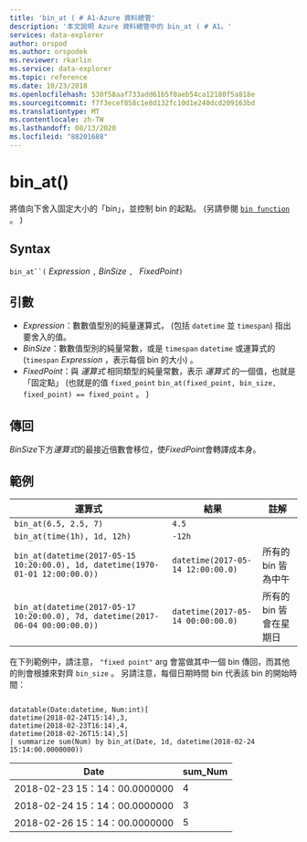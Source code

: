 ```yaml
---
title: 'bin_at ( # A1-Azure 資料總管'
description: '本文說明 Azure 資料總管中的 bin_at ( # A1。'
services: data-explorer
author: orspod
ms.author: orspodek
ms.reviewer: rkarlin
ms.service: data-explorer
ms.topic: reference
ms.date: 10/23/2018
ms.openlocfilehash: 530f58aaf733add61b5f0aeb54ca12180f5a818e
ms.sourcegitcommit: f7f3ecef858c1e8d132fc10d1e240dcd209163bd
ms.translationtype: MT
ms.contentlocale: zh-TW
ms.lasthandoff: 08/13/2020
ms.locfileid: "88201688"
---
```

# <a name="bin_at"></a>bin_at()

將值向下舍入固定大小的「bin」，並控制 bin 的起點。
 (另請參閱 [`bin function`](./binfunction.md) 。 ) 

## <a name="syntax"></a>Syntax

`bin_at``(` *Expression* `,` *BinSize* `, ` *FixedPoint*`)`

## <a name="arguments"></a>引數

* *Expression*：數數值型別的純量運算式， (包括 `datetime` 並 `timespan`) 指出要舍入的值。
* *BinSize*：數數值型別的純量常數，或是 `timespan` `datetime` 或運算式的 (`timespan` *Expression* ，表示每個 bin 的大小) 。
* *FixedPoint*：與 *運算式* 相同類型的純量常數，表示 *運算式* 的一個值，也就是「固定點」 (也就是的值 `fixed_point` `bin_at(fixed_point, bin_size, fixed_point) == fixed_point` 。 ) 

## <a name="returns"></a>傳回

*BinSize*下方*運算式*的最接近倍數會移位，使*FixedPoint*會轉譯成本身。

## <a name="examples"></a>範例

|運算式                                                                    |結果                           |註解                   |
|------------------------------------------------------------------------------|---------------------------------|---------------------------|
|`bin_at(6.5, 2.5, 7)`                                                         |`4.5`                            ||
|`bin_at(time(1h), 1d, 12h)`                                                   |`-12h`                           ||
|`bin_at(datetime(2017-05-15 10:20:00.0), 1d, datetime(1970-01-01 12:00:00.0))`|`datetime(2017-05-14 12:00:00.0)`|所有的 bin 皆為中午   |
|`bin_at(datetime(2017-05-17 10:20:00.0), 7d, datetime(2017-06-04 00:00:00.0))`|`datetime(2017-05-14 00:00:00.0)`|所有的 bin 皆會在星期日|


在下列範例中，請注意， `"fixed point"` arg 會當做其中一個 bin 傳回，而其他的則會根據來對齊 `bin_size` 。 另請注意，每個日期時間 bin 代表該 bin 的開始時間：

<!-- csl: https://help.kusto.windows.net:443/Samples -->
```kusto

datatable(Date:datetime, Num:int)[
datetime(2018-02-24T15:14),3,
datetime(2018-02-23T16:14),4,
datetime(2018-02-26T15:14),5]
| summarize sum(Num) by bin_at(Date, 1d, datetime(2018-02-24 15:14:00.0000000)) 
```

|Date|sum_Num|
|---|---|
|2018-02-23 15：14：00.0000000|4|
|2018-02-24 15：14：00.0000000|3|
|2018-02-26 15：14：00.0000000|5|
